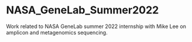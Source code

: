 # NASA_GeneLab_Summer2022
Work related to NASA GeneLab summer 2022 internship with Mike Lee on amplicon and metagenomics sequencing.
